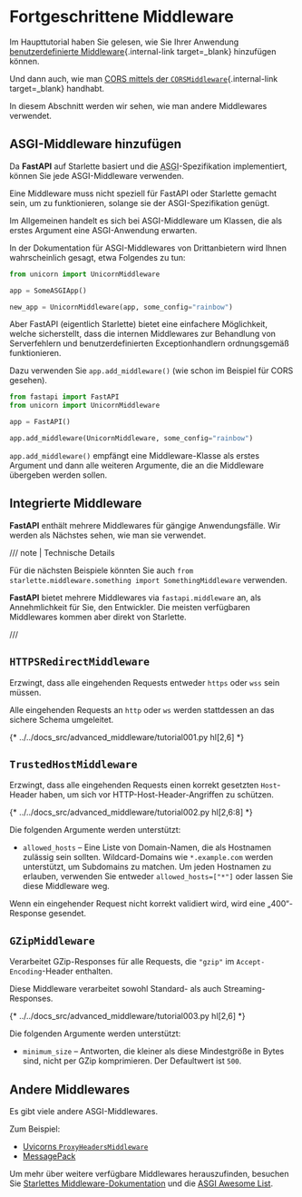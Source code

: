 # Fortgeschrittene Middleware

Im Haupttutorial haben Sie gelesen, wie Sie Ihrer Anwendung [benutzerdefinierte Middleware](../tutorial/middleware.md){.internal-link target=_blank} hinzufügen können.

Und dann auch, wie man [CORS mittels der `CORSMiddleware`](../tutorial/cors.md){.internal-link target=_blank} handhabt.

In diesem Abschnitt werden wir sehen, wie man andere Middlewares verwendet.

## ASGI-Middleware hinzufügen

Da **FastAPI** auf Starlette basiert und die <abbr title="Asynchronous Server Gateway Interface">ASGI</abbr>-Spezifikation implementiert, können Sie jede ASGI-Middleware verwenden.

Eine Middleware muss nicht speziell für FastAPI oder Starlette gemacht sein, um zu funktionieren, solange sie der ASGI-Spezifikation genügt.

Im Allgemeinen handelt es sich bei ASGI-Middleware um Klassen, die als erstes Argument eine ASGI-Anwendung erwarten.

In der Dokumentation für ASGI-Middlewares von Drittanbietern wird Ihnen wahrscheinlich gesagt, etwa Folgendes zu tun:

```Python
from unicorn import UnicornMiddleware

app = SomeASGIApp()

new_app = UnicornMiddleware(app, some_config="rainbow")
```

Aber FastAPI (eigentlich Starlette) bietet eine einfachere Möglichkeit, welche sicherstellt, dass die internen Middlewares zur Behandlung von Serverfehlern und benutzerdefinierten Exceptionhandlern ordnungsgemäß funktionieren.

Dazu verwenden Sie `app.add_middleware()` (wie schon im Beispiel für CORS gesehen).

```Python
from fastapi import FastAPI
from unicorn import UnicornMiddleware

app = FastAPI()

app.add_middleware(UnicornMiddleware, some_config="rainbow")
```

`app.add_middleware()` empfängt eine Middleware-Klasse als erstes Argument und dann alle weiteren Argumente, die an die Middleware übergeben werden sollen.

## Integrierte Middleware

**FastAPI** enthält mehrere Middlewares für gängige Anwendungsfälle. Wir werden als Nächstes sehen, wie man sie verwendet.

/// note | Technische Details

Für die nächsten Beispiele könnten Sie auch `from starlette.middleware.something import SomethingMiddleware` verwenden.

**FastAPI** bietet mehrere Middlewares via `fastapi.middleware` an, als Annehmlichkeit für Sie, den Entwickler. Die meisten verfügbaren Middlewares kommen aber direkt von Starlette.

///

## `HTTPSRedirectMiddleware`

Erzwingt, dass alle eingehenden Requests entweder `https` oder `wss` sein müssen.

Alle eingehenden Requests an `http` oder `ws` werden stattdessen an das sichere Schema umgeleitet.

{* ../../docs_src/advanced_middleware/tutorial001.py hl[2,6] *}

## `TrustedHostMiddleware`

Erzwingt, dass alle eingehenden Requests einen korrekt gesetzten `Host`-Header haben, um sich vor HTTP-Host-Header-Angriffen zu schützen.

{* ../../docs_src/advanced_middleware/tutorial002.py hl[2,6:8] *}

Die folgenden Argumente werden unterstützt:

* `allowed_hosts` – Eine Liste von Domain-Namen, die als Hostnamen zulässig sein sollten. Wildcard-Domains wie `*.example.com` werden unterstützt, um Subdomains zu matchen. Um jeden Hostnamen zu erlauben, verwenden Sie entweder `allowed_hosts=["*"]` oder lassen Sie diese Middleware weg.

Wenn ein eingehender Request nicht korrekt validiert wird, wird eine „400“-Response gesendet.

## `GZipMiddleware`

Verarbeitet GZip-Responses für alle Requests, die `"gzip"` im `Accept-Encoding`-Header enthalten.

Diese Middleware verarbeitet sowohl Standard- als auch Streaming-Responses.

{* ../../docs_src/advanced_middleware/tutorial003.py hl[2,6] *}

Die folgenden Argumente werden unterstützt:

* `minimum_size` – Antworten, die kleiner als diese Mindestgröße in Bytes sind, nicht per GZip komprimieren. Der Defaultwert ist `500`.

## Andere Middlewares

Es gibt viele andere ASGI-Middlewares.

Zum Beispiel:

* <a href="https://github.com/encode/uvicorn/blob/master/uvicorn/middleware/proxy_headers.py" class="external-link" target="_blank">Uvicorns `ProxyHeadersMiddleware`</a>
* <a href="https://github.com/florimondmanca/msgpack-asgi" class="external-link" target="_blank">MessagePack</a>

Um mehr über weitere verfügbare Middlewares herauszufinden, besuchen Sie <a href="https://www.starlette.io/middleware/" class="external-link" target="_blank">Starlettes Middleware-Dokumentation</a> und die <a href="https://github.com/florimondmanca/awesome-asgi" class="external-link" target="_blank">ASGI Awesome List</a>.
